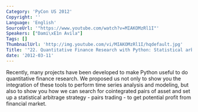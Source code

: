```yaml
---
Category: 'PyCon US 2012'
Copyright: ''
Language: 'English'
SourceUrl: '"https://www.youtube.com/watch?v=MIAKOMzRl1I"'
Speakers: ["Dami\xE1n Avila"]
Tags: []
ThumbnailUrl: 'http://img.youtube.com/vi/MIAKOMzRl1I/hqdefault.jpg'
Title: '"22. Quantitative Finance Research with Python: Statistical arbitrage."'
date: '2012-03-11'
---
```

Recently, many projects have been developed to make Python useful to do
quantitative finance research. We proposed us not only to show you the
integration of these tools to perform time series analysis and modeling, but
also to show you how we can search for cointegrated pairs of asset and set up
a statistical arbitrage strategy - pairs trading - to get potential profit
from financial market.

